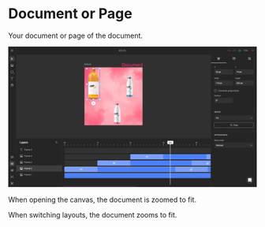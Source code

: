 # Document or Page

Your document or page of the document.

![appscreen](editor-doc.png)

When opening the canvas, the document is zoomed to fit. 

When switching layouts, the document zooms to fit.